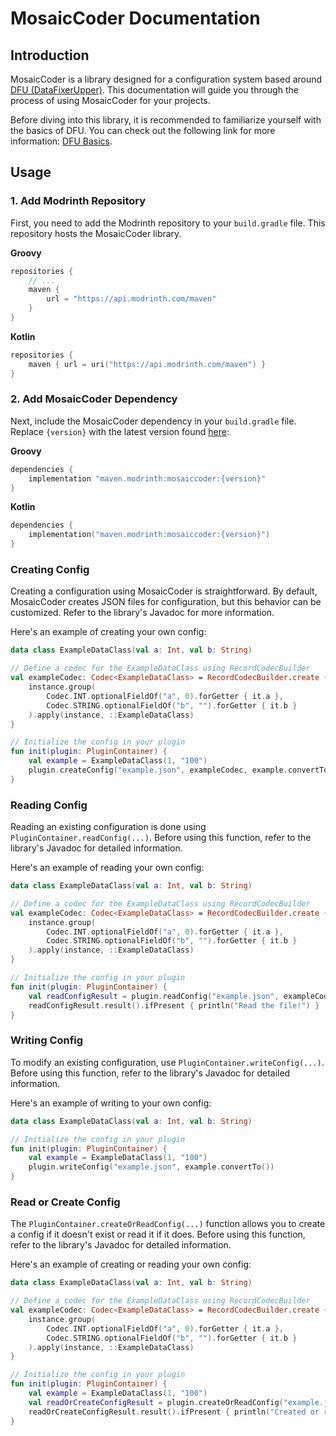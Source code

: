 
# MosaicCoder Documentation

## Introduction

MosaicCoder is a library designed for a configuration system based around [DFU (DataFixerUpper)](https://github.com/Mojang/DataFixerUpper). This documentation will guide you through the process of using MosaicCoder for your projects.

Before diving into this library, it is recommended to familiarize yourself with the basics of DFU. You can check out the following link for more information: [DFU Basics](https://gist.github.com/Drullkus/1bca3f2d7f048b1fe03be97c28f87910).

## Usage

### 1. Add Modrinth Repository

First, you need to add the Modrinth repository to your `build.gradle` file. This repository hosts the MosaicCoder library.

**Groovy**

```groovy
repositories {
    // ...
    maven {
        url = "https://api.modrinth.com/maven"
    }
}
```

**Kotlin**

```kotlin
repositories {
    maven { url = uri("https://api.modrinth.com/maven") }
}
```

### 2. Add MosaicCoder Dependency

Next, include the MosaicCoder dependency in your `build.gradle` file. Replace `{version}` with the latest version found [here](https://example.com):

**Groovy**
```groovy
dependencies {
    implementation "maven.modrinth:mosaiccoder:{version}"
}
```
**Kotlin**
```kotlin
dependencies {
    implementation("maven.modrinth:mosaiccoder:{version}")
}
```

### Creating Config

Creating a configuration using MosaicCoder is straightforward. By default, MosaicCoder creates JSON files for configuration, but this behavior can be customized. Refer to the library's Javadoc for more information.

Here's an example of creating your own config:
```kotlin
data class ExampleDataClass(val a: Int, val b: String)

// Define a codec for the ExampleDataClass using RecordCodecBuilder
val exampleCodec: Codec<ExampleDataClass> = RecordCodecBuilder.create { instance ->
    instance.group(
        Codec.INT.optionalFieldOf("a", 0).forGetter { it.a },
        Codec.STRING.optionalFieldOf("b", "").forGetter { it.b }
    ).apply(instance, ::ExampleDataClass)
}

// Initialize the config in your plugin
fun init(plugin: PluginContainer) {
    val example = ExampleDataClass(1, "100")
    plugin.createConfig("example.json", exampleCodec, example.convertTo())
}
``` 

### Reading Config

Reading an existing configuration is done using `PluginContainer.readConfig(...)`. Before using this function, refer to the library's Javadoc for detailed information.

Here's an example of reading your own config:
```kotlin
data class ExampleDataClass(val a: Int, val b: String)

// Define a codec for the ExampleDataClass using RecordCodecBuilder
val exampleCodec: Codec<ExampleDataClass> = RecordCodecBuilder.create { instance ->
    instance.group(
        Codec.INT.optionalFieldOf("a", 0).forGetter { it.a },
        Codec.STRING.optionalFieldOf("b", "").forGetter { it.b }
    ).apply(instance, ::ExampleDataClass)
}

// Initialize the config in your plugin
fun init(plugin: PluginContainer) {
    val readConfigResult = plugin.readConfig("example.json", exampleCodec)
    readConfigResult.result().ifPresent { println("Read the file!") }
}
``` 

### Writing Config

To modify an existing configuration, use `PluginContainer.writeConfig(...)`. Before using this function, refer to the library's Javadoc for detailed information.

Here's an example of writing to your own config:

```kotlin
data class ExampleDataClass(val a: Int, val b: String)

// Initialize the config in your plugin
fun init(plugin: PluginContainer) {
    val example = ExampleDataClass(1, "100")
    plugin.writeConfig("example.json", example.convertTo())
}
``` 

### Read or Create Config

The `PluginContainer.createOrReadConfig(...)` function allows you to create a config if it doesn't exist or read it if it does. Before using this function, refer to the library's Javadoc for detailed information.

Here's an example of creating or reading your own config:

```kotlin
data class ExampleDataClass(val a: Int, val b: String)

// Define a codec for the ExampleDataClass using RecordCodecBuilder
val exampleCodec: Codec<ExampleDataClass> = RecordCodecBuilder.create { instance ->
    instance.group(
        Codec.INT.optionalFieldOf("a", 0).forGetter { it.a },
        Codec.STRING.optionalFieldOf("b", "").forGetter { it.b }
    ).apply(instance, ::ExampleDataClass)
}

// Initialize the config in your plugin
fun init(plugin: PluginContainer) {
    val example = ExampleDataClass(1, "100")
    val readOrCreateConfigResult = plugin.createOrReadConfig("example.json", exampleCodec, example.convertTo())
    readOrCreateConfigResult.result().ifPresent { println("Created or read the file!") }
}
```

